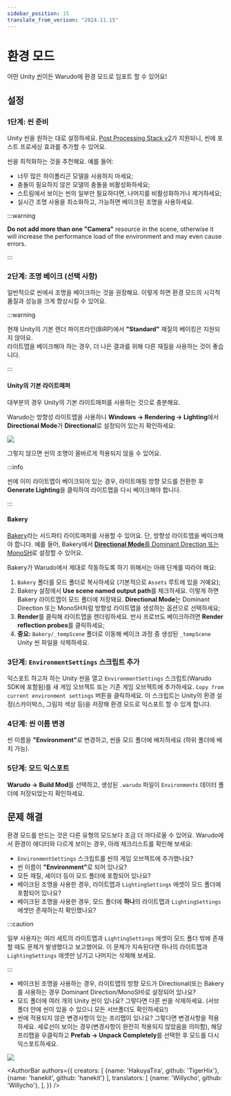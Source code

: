 ```yaml
---
sidebar_position: 15
translate_from_verison: "2024.11.15"
---
```


# 환경 모드

어떤 Unity [씬](https://docs.unity3d.com/kr/current/Manual/CreatingScenes.html)이든 Warudo에 환경 모드로 임포트 할 수 있어요!

## 설정

### 1단계: 씬 준비

Unity 씬을 원하는 대로 설정하세요. [Post Processing Stack v2](https://docs.unity3d.com/Packages/com.unity.postprocessing@3.3/manual/index.html)가 지원되니, 씬에 포스트 프로세싱 효과를 추가할 수 있어요.

씬을 최적화하는 것을 추천해요. 예를 들어:

* 너무 많은 하이폴리곤 모델을 사용하지 마세요;
* 충돌이 필요하지 않은 모델의 충돌을 비활성화하세요;
* 스트림에서 보이는 씬의 일부만 필요하다면, 나머지를 비활성화하거나 제거하세요;
* 실시간 조명 사용을 최소화하고, 가능하면 베이크된 조명을 사용하세요.

:::warning

**Do not add more than one "Camera"** resource in the scene, otherwise it will increase the performance load of the environment and may even cause errors.

:::

### 2단계: 조명 베이크 (선택 사항)

일반적으로 씬에서 조명을 베이크하는 것을 권장해요. 이렇게 하면 환경 모드의 시각적 품질과 성능을 크게 향상시킬 수 있어요.

:::warning

현재 Unity의 기본 렌더 파이프라인(BiRP)에서 **"Standard"** 재질의 베이킹은 지원되지 않아요.  
라이트맵을 베이크해야 하는 경우, 더 나은 결과를 위해 다른 재질을 사용하는 것이 좋습니다.

:::

#### Unity의 기본 라이트매퍼

대부분의 경우 Unity의 기본 라이트매퍼를 사용하는 것으로 충분해요.

Warudo는 방향성 라이트맵을 사용하니 **Windows → Rendering → Lighting**에서 **Directional Mode**가 **Directional**로 설정되어 있는지 확인하세요:

![](/doc-img/en-environment-mod-1.webp)

그렇지 않으면 씬의 조명이 올바르게 적용되지 않을 수 있어요.

:::info

씬에 이미 라이트맵이 베이크되어 있는 경우, 라이트매핑 방향 모드를 전환한 후 **Generate Lighting**을 클릭하여 라이트맵을 다시 베이크해야 합니다.

:::

#### Bakery

[Bakery](https://assetstore.unity.com/packages/tools/level-design/bakery-gpu-lightmapper-122218)라는 서드파티 라이트매퍼를 사용할 수 있어요. 단, 방향성 라이트맵을 베이크해야 합니다. 예를 들어, Bakery에서 [**Directional Mode**를 Dominant Direction 또는 MonoSH](https://geom.io/bakery/wiki/index.php?title=Manual#Directional\_mode)로 설정할 수 있어요.

Bakery가 Warudo에서 제대로 작동하도록 하기 위해서는 아래 단계를 따라야 해요:

1. `Bakery` 폴더를 모드 폴더로 복사하세요 (기본적으로 `Assets` 루트에 있을 거예요);
2. Bakery 설정에서 **Use scene named output path**를 체크하세요. 이렇게 하면 Bakery 라이트맵이 모드 폴더에 저장돼요. **Directional Mode**는 Dominant Direction 또는 MonoSH처럼 방향성 라이트맵을 생성하는 옵션으로 선택하세요;
3. **Render**를 클릭해 라이트맵을 렌더링하세요. 반사 프로브도 베이크하려면 **Render reflection probes**를 클릭하세요;
4. **중요:** `Bakery/_tempScene` 폴더로 이동해 베이크 과정 중 생성된 `_tempScene` Unity 씬 파일을 삭제하세요.

### 3단계: `EnvironmentSettings` 스크립트 추가

익스포트 하고자 하는 Unity 씬을 열고 `EnvironmentSettings` 스크립트(Warudo SDK에 포함됨)를 새 게임 오브젝트 또는 기존 게임 오브젝트에 추가하세요. `Copy from current environment settings` 버튼을 클릭하세요. 이 스크립트는 Unity의 환경 설정(스카이박스, 그림자 색상 등)을 저장해 환경 모드로 익스포트 할 수 있게 합니다.

### 4단계: 씬 이름 변경

씬 이름을 <b>"Environment"</b>로 변경하고, 씬을 모드 폴더에 배치하세요 (하위 폴더에 배치 가능).

### 5단계: 모드 익스포트

**Warudo → Build Mod**를 선택하고, 생성된 `.warudo` 파일이 `Environments` 데이터 폴더에 저장되었는지 확인하세요.

## 문제 해결

환경 모드를 만드는 것은 다른 유형의 모드보다 조금 더 까다로울 수 있어요. Warudo에서 환경이 에디터와 다르게 보이는 경우, 아래 체크리스트를 확인해 보세요:

* `EnvironmentSettings` 스크립트를 씬의 게임 오브젝트에 추가했나요?
* 씬 이름이 <b>"Environment"</b>로 되어 있나요?
* 모든 재질, 셰이더 등이 모드 폴더에 포함되어 있나요?
* 베이크된 조명을 사용한 경우, 라이트맵과 `LightingSettings` 에셋이 모드 폴더에 포함되어 있나요?
* 베이크된 조명을 사용한 경우, 모드 폴더에 **하나**의 라이트맵과 `LightingSettings` 에셋만 존재하는지 확인했나요?

:::caution

일부 사용자는 여러 세트의 라이트맵과 `LightingSettings` 에셋이 모드 폴더 밖에 존재할 때도 문제가 발생했다고 보고했어요. 이 문제가 지속된다면 하나의 라이트맵과 `LightingSettings` 에셋만 남기고 나머지는 삭제해 보세요.

:::

* 베이크된 조명을 사용하는 경우, 라이트맵의 방향 모드가 Directional(또는 Bakery를 사용하는 경우 Dominant Direction/MonoSH)로 설정되어 있나요?
* 모드 폴더에 여러 개의 Unity 씬이 있나요? 그렇다면 다른 씬을 삭제하세요. (서브폴더 안에 씬이 있을 수 있으니 모든 서브폴더도 확인하세요!)
* 씬에 적용되지 않은 변경사항이 있는 프리팹이 있나요? 그렇다면 변경사항을 적용하세요. 세로선이 보이는 경우(변경사항이 완전히 적용되지 않았음을 의미함), 해당 프리팹을 우클릭하고 **Prefab → Unpack Completely**를 선택한 후 모드를 다시 익스포트하세요.

![](/doc-img/en-environment-mod-2.webp)

<AuthorBar authors={{
  creators: [
    {name: 'HakuyaTira', github: 'TigerHix'},
    {name: 'hanekit', github: 'hanekit'}
  ],
  translators: [
    {name: 'Willycho', github: 'Willycho'},
  ],
}} />
